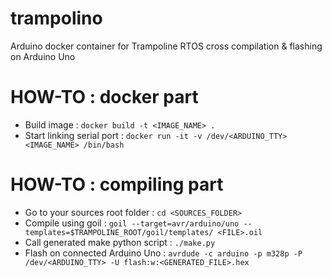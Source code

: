 # trampolino
Arduino docker container for Trampoline RTOS cross compilation &amp; flashing on Arduino Uno


# HOW-TO : docker part

 - Build image : `docker build -t <IMAGE_NAME> .`
 - Start linking serial port : `docker run -it -v /dev/<ARDUINO_TTY> <IMAGE_NAME> /bin/bash`

# HOW-TO : compiling part

 - Go to your sources root folder : `cd <SOURCES_FOLDER>`
 - Compile using goil : `goil --target=avr/arduino/uno --templates=$TRAMPOLINE_ROOT/goil/templates/ <FILE>.oil`
 - Call generated make python script : `./make.py`
 - Flash on connected Arduino Uno : `avrdude -c arduino -p m328p -P /dev/<ARDUINO_TTY> -U flash:w:<GENERATED_FILE>.hex`
